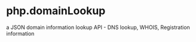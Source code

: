php.domainLookup
================

a JSON domain information lookup API - DNS lookup, WHOIS, Registration information